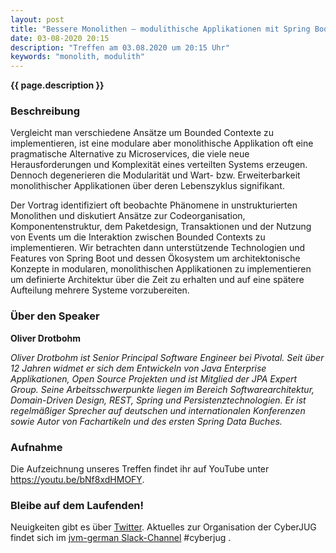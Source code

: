 ```yaml
---
layout: post
title: "Bessere Monolithen – modulithische Applikationen mit Spring Boot (Oliver Drotbohm)"
date: 03-08-2020 20:15
description: "Treffen am 03.08.2020 um 20:15 Uhr"
keywords: "monolith, modulith"
---
```


<b>{{ page.description }}</b>


### Beschreibung

Vergleicht man verschiedene Ansätze um Bounded Contexte zu implementieren, ist eine modulare aber monolithische Applikation oft eine pragmatische Alternative zu Microservices, die viele neue Herausforderungen und Komplexität eines verteilten Systems erzeugen. Dennoch degenerieren die Modularität und Wart- bzw. Erweiterbarkeit monolithischer Applikationen über deren Lebenszyklus signifikant.

Der Vortrag identifiziert oft beobachte Phänomene in unstrukturierten Monolithen und diskutiert Ansätze zur Codeorganisation, Komponentenstruktur, dem Paketdesign, Transaktionen und der Nutzung von Events um die Interaktion zwischen Bounded Contexts zu implementieren. Wir betrachten dann unterstützende Technologien und Features von Spring Boot und dessen Ökosystem um architektonische Konzepte in modularen, monolithischen Applikationen zu implementieren um definierte Architektur über die Zeit zu erhalten und auf eine spätere Aufteilung mehrere Systeme vorzubereiten.


### Über den Speaker

**Oliver Drotbohm**  <a href="https://twitter.com/odrotbohm"><i class="fa fa-twitter"></i></a>

*Oliver Drotbohm ist Senior Principal Software Engineer bei Pivotal. Seit über 12 Jahren widmet er sich dem Entwickeln von Java Enterprise Applikationen, Open Source Projekten und ist Mitglied der JPA Expert Group. Seine Arbeitsschwerpunkte liegen im Bereich Softwarearchitektur, Domain-Driven Design, REST, Spring und Persistenztechnologien. Er ist regelmäßiger Sprecher auf deutschen und internationalen Konferenzen sowie Autor von Fachartikeln und des ersten Spring Data Buches.*


### Aufnahme

Die Aufzeichnung unseres Treffen findet ihr auf YouTube unter <https://youtu.be/bNf8xdHMOFY>.


### Bleibe auf dem Laufenden!

Neuigkeiten gibt es über [Twitter](https://twitter.com/cyberjug). Aktuelles zur Organisation der CyberJUG findet sich im [jvm-german Slack-Channel](https://slackin-jvm-german.herokuapp.com/) #cyberjug .
